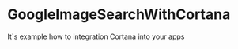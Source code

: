 GoogleImageSearchWithCortana
============================

It`s example how to  integration Cortana into your apps
